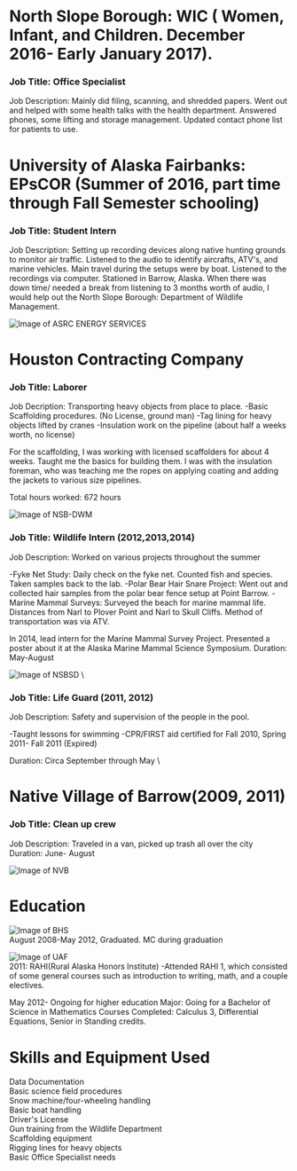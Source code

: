 # North Slope Borough: WIC ( Women, Infant, and Children. December 2016- Early January 2017). 


### Job Title: Office Specialist

Job Description: Mainly did filing, scanning, and shredded papers. Went out and helped with some health talks with the health department. Answered phones, some lifting and storage management. Updated contact phone list for patients to use.

# University of Alaska Fairbanks: EPsCOR (Summer of 2016, part time through Fall Semester schooling)

### Job Title: Student Intern

Job Description: Setting up recording devices along native hunting grounds to monitor air traffic. Listened to the audio to identify aircrafts, ATV's, and marine vehicles. Main travel during the setups were by boat. Listened to the recordings via computer.
Stationed in Barrow, Alaska. When there was down time/ needed a break from listening to 3 months worth of audio, I would help out the North Slope Borough: Department of Wildlife Management. 



![Image of ASRC ENERGY SERVICES](http://www.asrcenergy.com/wp-content/uploads/2014/03/AES-Inc._black-gold-font-300ppi-01-01-01.jpg)

# Houston Contracting Company 
### Job Title: Laborer 

Job Decription: Transporting heavy objects from place to place.
-Basic Scaffolding procedures. (No License, ground man)
-Tag lining for heavy objects lifted by cranes
-Insulation work on the pipeline (about half a weeks worth, no license)

For the scaffolding, I was working with licensed scaffolders for about 4 weeks. Taught me the basics for building them.
I was with the insulation foreman, who was teaching me the ropes on applying coating and adding the jackets to various size pipelines. 

Total hours worked: 672 hours


![Image of NSB-DWM](http://www.supergreenme.com/data/thumbs/1a/1aeee75c207f0c3bc8c05916b5fb42f4.png)

### Job Title: Wildlife Intern (2012,2013,2014)

Job Description: Worked on various projects throughout the summer

-Fyke Net Study: Daily check on the fyke net. Counted fish and species. Taken samples back to the lab.
-Polar Bear Hair Snare Project: Went out and collected hair samples from the polar bear fence setup at Point Barrow.
-Marine Mammal Surveys: Surveyed the beach for marine mammal life. Distances from Narl to Plover Point and Narl to Skull Cliffs. Method of transportation was via ATV. 

In 2014, lead intern for the Marine Mammal Survey Project. Presented a poster about it at the Alaska Marine Mammal Science Symposium.
Duration: May-August

![Image of NSBSD](http://www.nsbsd.org/cms/lib01/AK01001879/Centricity/Template/8/logos/nsbsdbeta.png)  \
### Job Title: Life Guard (2011, 2012)

Job Description: Safety and supervision of the people in the pool.

-Taught lessons for swimming
-CPR/FIRST aid certified for Fall 2010, Spring 2011- Fall 2011 (Expired)

Duration: Circa September through May \


# Native Village of Barrow(2009, 2011) 
### Job Title: Clean up crew

Job Description: Traveled in a van, picked up trash all over the city     
Duration: June- August    

![Image of NVB](http://www.nvbarrow.com/img/main/mi3_60.jpg)


# Education 

![Image of BHS](http://www.nsbsd.org/cms/lib01/AK01001879/Centricity/Template/8/logos/bhs.png)
\
August 2008-May 2012, Graduated. MC during graduation


![Image of UAF](https://www.aconex.com/sites/default/files/standard-university_of_alaska_fairbanks.png)
\
2011: RAHI(Rural Alaska Honors Institute)
-Attended RAHI 1, which consisted of some general courses such as introduction to writing, math, and a couple electives. 

May 2012- Ongoing for higher education
Major: Going for a Bachelor of Science in Mathematics
Courses Completed: Calculus 3, Differential Equations, Senior in Standing credits. 


# Skills and Equipment Used

Data Documentation \
Basic science field procedures \
Snow machine/four-wheeling handling \
Basic boat handling \
Driver's License \
Gun training from the Wildlife Department \
Scaffolding equipment \
Rigging lines for heavy objects \
Basic Office Specialist needs
